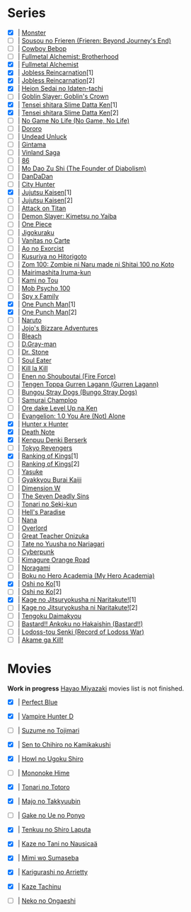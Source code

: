 # Series

- [x] | [Monster](https://myanimelist.net/anime/19/Monster?q=Monster&cat=anime)
- [ ] | [Sousou no Frieren (Frieren: Beyond Journey's End)](https://myanimelist.net/anime/52991/Sousou_no_Frieren)
- [ ] | [Cowboy Bebop](https://myanimelist.net/manga/173/Cowboy_Bebop?q=Cowboy%20Bebop&cat=manga)
- [ ] | [Fullmetal Alchemist: Brotherhood](https://myanimelist.net/anime/5114/Fullmetal_Alchemist__Brotherhood)
- [x] | [Fullmetal Alchemist](https://myanimelist.net/anime/121/Fullmetal_Alchemist)
- [x] | [Jobless Reincarnation](https://myanimelist.net/anime/39535/Mushoku_Tensei__Isekai_Ittara_Honki_Dasu)[1]
- [x] | [Jobless Reincarnation](https://myanimelist.net/anime/39535/Mushoku_Tensei__Isekai_Ittara_Honki_Dasu)[2]
- [x] | [Heion Sedai no Idaten-tachi](https://myanimelist.net/anime/42625/Heion_Sedai_no_Idaten-tachi)
- [ ] | [Goblin Slayer: Goblin's Crown](https://myanimelist.net/anime/39576/Goblin_Slayer__Goblins_Crown)
- [x] | [Tensei shitara Slime Datta Ken](https://myanimelist.net/anime/37430/Tensei_shitara_Slime_Datta_Ken/)[1]
- [x] | [Tensei shitara Slime Datta Ken](https://myanimelist.net/anime/37430/Tensei_shitara_Slime_Datta_Ken/)[2]
- [ ] | [No Game No Life (No Game, No Life)](https://myanimelist.net/anime/19815/No_Game_No_Life)
- [ ] | [Dororo](https://myanimelist.net/anime/37520/Dororo?q=dororo&cat=anime)
- [ ] | [Undead Unluck](https://myanimelist.net/anime/52741/Undead_Unluck)
- [ ] | [Gintama](https://myanimelist.net/anime/918/Gintama/)
- [ ] | [Vinland Saga](https://myanimelist.net/anime/37521/Vinland_Saga)
- [ ] | [86](https://myanimelist.net/anime/41457/86)
- [ ] | [Mo Dao Zu Shi (The Founder of Diabolism)](https://myanimelist.net/anime/37208/Mo_Dao_Zu_Shi)
- [ ] | [DanDaDan](https://myanimelist.net/anime/57334/Dandadan)
- [ ] | [City Hunter](https://myanimelist.net/anime/1473/City_Hunter_91)
- [x] | [Jujutsu Kaisen](https://myanimelist.net/anime/40748/Jujutsu_Kaisen_TV)[1]
- [ ] | [Jujutsu Kaisen](https://myanimelist.net/anime/51009/Jujutsu_Kaisen_2nd_Season)[2]
- [ ] | [Attack on Titan](https://myanimelist.net/anime/16498/Shingeki_no_Kyojin)
- [ ] | [Demon Slayer: Kimetsu no Yaiba](https://myanimelist.net/anime/38000/Kimetsu_no_Yaiba)
- [ ] | [One Piece](https://myanimelist.net/anime/21/One_Piece)
- [ ] | [Jigokuraku](https://myanimelist.net/anime/46569/Jigokuraku)
- [ ] | [Vanitas no Carte](https://myanimelist.net/anime/46569/Jigokuraku)
- [ ] | [Ao no Exorcist](https://myanimelist.net/anime/9919/Ao_no_Exorcist)
- [ ] | [Kusuriya no Hitorigoto](https://myanimelist.net/manga/107562/Kusuriya_no_Hitorigoto)
- [ ] | [Zom 100: Zombie ni Naru made ni Shitai 100 no Koto](https://myanimelist.net/anime/54112/Zom_100__Zombie_ni_Naru_made_ni_Shitai_100_no_Koto)
- [ ] | [Mairimashita Iruma-kun](https://myanimelist.net/anime/39196/Mairimashita_Iruma-kun)
- [ ] | [Kami no Tou](https://myanimelist.net/anime/40221/Kami_no_Tou)
- [ ] | [Mob Psycho 100](https://myanimelist.net/anime/32182/Mob_Psycho_100)
- [ ] | [Spy x Family](https://myanimelist.net/anime/50265/Spy_x_Family)
- [x] | [One Punch Man](https://myanimelist.net/anime/30276/One_Punch_Man)[1]
- [x] | [One Punch Man](https://myanimelist.net/anime/34134/One_Punch_Man_2nd_Season)[2]
- [ ] | [Naruto](https://myanimelist.net/anime/20/Naruto)
- [ ] | [Jojo's Bizzare Adventures](https://myanimelist.net/anime/14719/JoJo_no_Kimyou_na_Bouken_TV)
- [ ] | [Bleach](https://myanimelist.net/anime/269/Bleach)
- [ ] | [D.Gray-man](https://myanimelist.net/anime/1482/DGray-man)
- [ ] | [Dr. Stone](https://myanimelist.net/anime/38691/Dr_Stone)
- [ ] | [Soul Eater](https://myanimelist.net/anime/3588/Soul_Eater)
- [ ] | [Kill la Kill](https://myanimelist.net/anime/18679/Kill_la_Kill)
- [ ] | [Enen no Shouboutai (Fire Force)](https://myanimelist.net/anime/38671/Enen_no_Shouboutai)
- [ ] | [Tengen Toppa Gurren Lagann (Gurren Lagann)](https://myanimelist.net/anime/2001/Tengen_Toppa_Gurren_Lagann)
- [ ] | [Bungou Stray Dogs (Bungo Stray Dogs)](https://myanimelist.net/anime/31478/Bungou_Stray_Dogs)
- [ ] | [Samurai Champloo](https://myanimelist.net/anime/205/Samurai_Champloo)
- [ ] | [Ore dake Level Up na Ken](https://myanimelist.net/anime/52299/Ore_dake_Level_Up_na_Ken)
- [ ] | [Evangelion: 1.0 You Are (Not) Alone](https://myanimelist.net/anime/2759/Evangelion__10_You_Are_Not_Alone)
- [x] | [Hunter x Hunter](https://myanimelist.net/anime/11061/Hunter_x_Hunter_2011)
- [x] | [Death Note](https://myanimelist.net/anime/1535/Death_Note)
- [x] | [Kenpuu Denki Berserk](https://myanimelist.net/anime/33/Kenpuu_Denki_Berserk)
- [ ] | [Tokyo Revengers](https://myanimelist.net/anime/42249/Tokyo_Revengers)
- [x] | [Ranking of Kings](https://myanimelist.net/anime/40834/Ousama_Ranking)[1]
- [ ] | [Ranking of Kings](https://myanimelist.net/anime/40834/Ousama_Ranking)[2]
- [ ] | [Yasuke](https://myanimelist.net/anime/43697/Yasuke)
- [ ] | [Gyakkyou Burai Kaiji](https://myanimelist.net/anime/3002/Gyakkyou_Burai_Kaiji__Ultimate_Survivor)
- [ ] | [Dimension W](https://myanimelist.net/anime/31163/Dimension_W)
- [ ] | [The Seven Deadly Sins](https://myanimelist.net/anime/23755/Nanatsu_no_Taizai)
- [ ] | [Tonari no Seki-kun](https://myanimelist.net/anime/18139/Tonari_no_Seki-kun/)
- [ ] | [Hell's Paradise](https://myanimelist.net/anime/46569/Jigokuraku)
- [ ] | [Nana](https://myanimelist.net/manga/28/Nana)
- [ ] | [Overlord](https://myanimelist.net/anime/29803/Overlord)
- [ ] | [Great Teacher Onizuka](https://myanimelist.net/anime/245/Great_Teacher_Onizuka)
- [ ] | [Tate no Yuusha no Nariagari](https://myanimelist.net/anime/35790/Tate_no_Yuusha_no_Nariagari)
- [ ] | [Cyberpunk](https://myanimelist.net/anime/42310/Cyberpunk__Edgerunners)
- [ ] | [Kimagure Orange Road](https://myanimelist.net/anime/1087/Kimagure_Orange%E2%98%86Road)
- [ ] | [Noragami](https://myanimelist.net/anime/20507/Noragami)
- [ ] | [Boku no Hero Academia (My Hero Academia)](https://myanimelist.net/anime/31964/Boku_no_Hero_Academia)
- [x] | [Oshi no Ko](https://myanimelist.net/anime/52034/Oshi_no_Ko)[1]
- [ ] | [Oshi no Ko](https://myanimelist.net/anime/52034/Oshi_no_Ko)[2]
- [x] | [Kage no Jitsuryokusha ni Naritakute!](https://myanimelist.net/anime/48316/Kage_no_Jitsuryokusha_ni_Naritakute)[1]
- [ ] | [Kage no Jitsuryokusha ni Naritakute!](https://myanimelist.net/anime/48316/Kage_no_Jitsuryokusha_ni_Naritakute)[2]
- [ ] | [Tengoku Daimakyou](https://myanimelist.net/anime/53393/Tengoku_Daimakyou)
- [ ] | [Bastard!! Ankoku no Hakaishin (Bastard!!)](https://myanimelist.net/anime/404/Bastard_Ankoku_no_Hakaishin)
- [ ] | [Lodoss-tou Senki (Record of Lodoss War)](https://myanimelist.net/anime/207/Lodoss-tou_Senki)
- [ ] | [Akame ga Kill!](https://myanimelist.net/anime/22199/Akame_Ga_Kill)

# Movies
**Work in progress** [Hayao Miyazaki](https://myanimelist.net/people/1870/Hayao_Miyazaki?q=hayao&cat=person) movies list is not finished.

- [x] | [Perfect Blue](https://myanimelist.net/anime/437/Perfect_Blue)
- [x] | [Vampire Hunter D](https://myanimelist.net/anime/543/Vampire_Hunter_D_2000?q=vampire%20hunter%20d&cat=anime)
- [ ] | [Suzume no Tojimari](https://myanimelist.net/anime/50594/Suzume_no_Tojimari)

- [x] | [Sen to Chihiro no Kamikakushi](https://myanimelist.net/anime/199/Sen_to_Chihiro_no_Kamikakushi)
- [x] | [Howl no Ugoku Shiro](https://myanimelist.net/anime/431/Howl_no_Ugoku_Shiro)
- [ ] | [Mononoke Hime](https://myanimelist.net/anime/164/Mononoke_Hime)
- [x] | [Tonari no Totoro](https://myanimelist.net/anime/523/Tonari_no_Totoro)
- [x] | [Majo no Takkyuubin](https://myanimelist.net/anime/512/Majo_no_Takkyuubin)
- [ ] | [Gake no Ue no Ponyo](https://myanimelist.net/anime/2890/Gake_no_Ue_no_Ponyo)
- [x] | [Tenkuu no Shiro Laputa](https://myanimelist.net/anime/513/Tenkuu_no_Shiro_Laputa)
- [x] | [Kaze no Tani no Nausicaä](https://myanimelist.net/anime/572/Kaze_no_Tani_no_Nausica%C3%A4)
- [x] | [Mimi wo Sumaseba](https://myanimelist.net/anime/585/Mimi_wo_Sumaseba)
- [x] | [Karigurashi no Arrietty](https://myanimelist.net/anime/7711/Karigurashi_no_Arrietty)
- [x] | [Kaze Tachinu](https://myanimelist.net/anime/16662/Kaze_Tachinu)
- [ ] | [Neko no Ongaeshi](https://myanimelist.net/anime/597/Neko_no_Ongaeshi)

